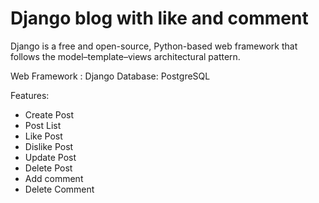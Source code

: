 # Django blog with like and comment

Django is a free and open-source, Python-based web framework that follows the model–template–views architectural pattern.

Web Framework : Django
Database: PostgreSQL

Features:
- Create Post
- Post List
- Like Post
- Dislike Post
- Update Post
- Delete Post
- Add comment
- Delete Comment
